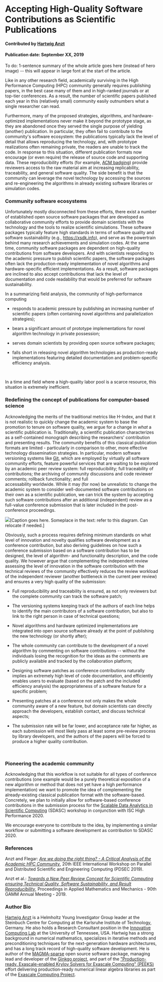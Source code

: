 # Accepting High-Quality Software Contributions as Scientific Publications 

#### Contributed by [Hartwig Anzt](https://github.com/hartwiganzt)

#### Publication date: September XX, 2019

To do: 1-sentence summary of the whole article goes here (instead of hero image) -- this will appear in large font at the start of the article.

Like in any other research field, academically surviving in the High 
Performance Computing (HPC) community generally requires publishing papers, in 
the best case many of them and in high-ranked journals or at top-tier 
conferences.
As a result, the number of scientific papers published each year in this 
(relatively small) community easily outnumbers what a single researcher can 
read. 

Furthermore, many of the proposed strategies, algorithms, and 
hardware-optimized implementations never make it beyond the prototype stage, as 
they are abandoned once they served the single purpose of yielding (another) 
publication. In particular, they often fail to contribute to the 
community's software ecosystem: the publications typically lack the level of 
detail that allows reproducing the technology, and, with prototype 
realizations often remaining private, the readers are unable to track the code.
In response to this situation, different publication formats now encourage (or 
even require) the release of source code and supporting data. These 
reproducibility efforts (for example, [ACM badging](https://www.acm.org/publications/policies/artifact-review-badging))
provide reviewers access to 
the raw 
material aim at increasing replicability, traceability, and general 
software quality.
The side benefit is that the community can leverage the novel technology by 
accessing the sources and re-engineering the algorithms in already existing 
software libraries or simulation codes.

### Community software ecosystems
Unfortunately mostly disconnected from these efforts, 
there exist a number of established open source software packages that are 
developed as collaborative community efforts to provide domain 
scientists with the technology and the tools to realize scientific simulations. 
These software packages typically feature high standards in terms of software 
quality and software sustainability (e.g., https://xsdk.info), 
and serve as the powertrain 
behind many research achievements and simulation 
codes. 
At the same time, community software packages are dependent on 
high-quality contributions from software developers. And with
scientists responding to the academic pressure to publish scientific papers, 
the software packages often lack the production-ready implementation of 
novel algorithms and hardware-specific efficient implementations. As a result, 
software packages are inclined to also accept contributions that lack the level 
of documentation and code readability that would be preferred for software 
sustainability. 
<br>

In a summarizing field analysis, the community of high-performance computing

* responds to academic pressure by publishing an increasing number of 
scientific papers (often containing novel algorithms and parallelization 
strategies);

* bears a significant amount of prototype implementations for novel 
algorithm technology in private possession;

* serves domain scientists by providing open source software packages;

* falls short in releasing novel algorithm technologies as production-ready 
implementations featuring detailed documentation and problem-specific 
efficiency analysis.
<br>


In a time and field where a high-quality labor pool is a scarce 
resource, this situation is extremely inefficient.
<br>

### Redefining the concept of publications for computer-based science 
Acknowledging the merits of the traditional metrics like H-Index, and that it 
is not realistic to quickly change the academic system to base the promotion to 
tenure on software quality, 
we argue for a change in <i>what</i> a scientific publication is. 
Traditionally, a scientific publication characterizes as a self-contained 
monograph describing the researchers' contribution and presenting results. 
The community benefits of this classical publication formats are limited -
particularly in comparison to other, more effective technology dissemination 
strategies. In particular, modern software versioning systems like [Git](https://git-scm.com/), 
which are employed by virtually all software community efforts, feature 
powerful 
services that are waiting to be explored by an academic peer review system: 
full 
reproducibility; full traceability of contributions; the archiving of community 
discussions and code reviewer comments; rollback functionality; and full  
accessability worldwide. 
While it may (for now) be unrealistic to change the 
academic system to consider well-documented software contributions on 
their own as a scientific publication, we can trick the 
system by accepting such software contributions after an additional (independent) review 
as a full-value conference submission that is later included in the 
post-conference proceedings. 
<br>

<img src='https://github.com/betterscientificsoftware/images/raw/master/NewPeerReview092019.jpg' class='page lightbox'/>[Caption goes here. Someplace in the text: refer to this diagram.  Can relocate if needed.]

Obviously, such a process requires defining minimum standards on what level of 
innovation and novelty qualifies software development as a conference 
contribution, but also deriving guidelines on how such a conference submission 
based on a software contribution has to be designed, the level of algorithm- 
and functionality description, and the code quality. 
We however argue that complementing the independent review assessing the 
level of innovation in the software contribution with the technical reviews of 
the community effectively reduces the review workload of the independent 
reviewer (another bottleneck in the current peer review) and ensures a very 
high quality of the submission:

* Full reproducibility and traceability is ensured, as not only reviewers but the 
complete community can track the software patch;

* The versioning systems keeping track of the authors of each line helps to 
identify the main contributors of a software contribution, but also to link to 
the right person in case of technical questions;

* Novel algorithms and hardware optimized implementations are integrated into 
open source software already at the point of publishing the new technology (or 
shortly after);

* The whole community can contribute to the development of a novel algorithm by 
commenting on software contributions -- without the individuals losing the 
recognition for the ideas as the comments are publicly available and tracked by 
the collaboration platform;

* Designing software patches as conference contributions naturally implies an 
extremely high level of code documentation, and efficiently enables users to 
evaluate (based on the patch and the included efficiency analysis) the 
appropriateness of a software feature for a specific problem;

* Presenting patches at a conference not only makes the whole community 
aware of a new feature, but domain scientists can directly approach the 
developers, establish contact, and discuss technical aspects;

* The submission rate will be far lower, and acceptance rate far higher, as each 
submission will most likely pass at least some pre-review process by library 
developers, and the authors of the papers will be forced to produce a higher 
quality contribution.
<br>

### Pioneering the academic community
Acknowledging that this workflow is not suitable
for all types of conference contributions (one example would be a purely
theoretical exposition of a new algorithm or method that does not yet have a
high performance implementation) we want to promote the idea of complementing 
the already-existing classical publication format with the software-based. 
Concretely, we plan to initially allow for software-based conference 
contributions in the submission process for the [Scalable Data Analytics in 
Scientific Computing](https://sdascconf.github.io/) (SDASC) workshop in conjunction with ISC High Performance 
2020. 
<br>

We encourage everyone to contribute to the idea, by implementing a 
similar workflow or submitting a software development as contribution to SDASC 
2020.
<br>

### References
Anzt and Flegar: [<i>Are we doing the right thing? - A Critical Analysis of the Academic HPC Community</i>](https://github.com/hartwiganzt/HartwigAnzt.github.io/blob/master/papers/2019_AreWeDoingTheRightThing.pdf), 20th IEEE International Workshop on Parallel and Distributed Scientific and Engineering Computing (PDSEC 2019).

Anzt et al.: [<i>Towards a New Peer Review Concept for Scientific Computing ensuring Technical Quality, Software Sustainability, and Result Reproducibility</i>](https://github.com/hartwiganzt/HartwigAnzt.github.io/blob/master/papers/2019_TowardsNewPeerReveiwConcept.pdf), Proceedings in Applied Mathematics and Mechanics - 90th GAMM Annual Meeting - 2019.

### Author Bio
[Hartwig Anzt](https://github.com/hartwiganzt) is a Helmholtz Young Investigator Group leader at the Steinbuch Centre for Computing at the Karlsruhe Institute of Technology, Germany. He also holds a Research Consultant position in the [Innovative Computing Lab](http://www.icl.utk.edu/) at the University of Tennessee, USA. Hartwig has a strong background in numerical mathematics, specializes in iterative methods and preconditioning techniques for the next-generation hardware architectures, and has a long track record of high-quality software development. He is author of the [MAGMA-sparse](http://icl.cs.utk.edu/magma/) open source software package, managing lead and developer of the [Ginkgo project](https://ginkgo-project.github.io/), and part of the ["Production-ready, Exascale-enabled Krylov Solvers for Exascale Computing" (PEEKS)](http://icl.utk.edu/peeks/) effort delivering production-ready numerical linear algebra libraries as part of the [Exascale Computing Project](https://www.exascaleproject.org/). 

<!---
Publish: preview
Categories: Collaboration
Topics: Software publishing and citation
Tags: bssw-blog-article
Level: 1
Prerequisites: default
Aggregate: none
--->
